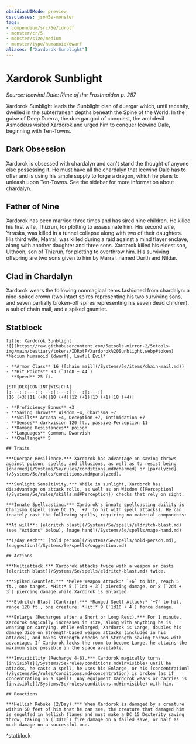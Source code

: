 ```yaml
---
obsidianUIMode: preview
cssclasses: json5e-monster
tags:
- compendium/src/5e/idrotf
- monster/cr/5
- monster/size/medium
- monster/type/humanoid/dwarf
aliases: ["Xardorok Sunblight"]
---
```

# Xardorok Sunblight
*Source: Icewind Dale: Rime of the Frostmaiden p. 287*  

Xardorok Sunblight leads the Sunblight clan of duergar which, until recently, dwelled in the subterranean depths beneath the Spine of the World. In the guise of Deep Duerra, the duergar god of conquest, the archdevil Asmodeus visited Xardorok and urged him to conquer Icewind Dale, beginning with Ten-Towns.

## Dark Obsession

Xardorok is obsessed with chardalyn and can't stand the thought of anyone else possessing it. He must have all the chardalyn that Icewind Dale has to offer and is using his ample supply to forge a dragon, which he plans to unleash upon Ten-Towns. See the sidebar for more information about chardalyn.

## Father of Nine

Xardorok has been married three times and has sired nine children. He killed his first wife, Thizrun, for plotting to assassinate him. His second wife, Yrraska, was killed in a tunnel collapse along with two of their daughters. His third wife, Marral, was killed during a raid against a mind flayer enclave, along with another daughter and three sons. Xardorok killed his eldest son, Ulthoon, son of Thizrun, for plotting to overthrow him. His surviving offspring are two sons given to him by Marral, named Durth and Nildar.

## Clad in Chardalyn

Xardorok wears the following nonmagical items fashioned from chardalyn: a nine-spired crown (two intact spires representing his two surviving sons, and seven partially broken-off spires representing his seven dead children), a suit of chain mail, and a spiked gauntlet.

## Statblock

```ad-statblock
title: Xardorok Sunblight
![](https://raw.githubusercontent.com/5etools-mirror-2/5etools-img/main/bestiary/tokens/IDRotF/Xardorok%20Sunblight.webp#token)
*Medium humanoid (dwarf), Lawful Evil*

- **Armor Class** 16 ([chain mail](/Systems/5e/items/chain-mail.md))
- **Hit Points** 93 (`11d8 + 44`)
- **Speed** 25 ft.

|STR|DEX|CON|INT|WIS|CHA|
|:---:|:---:|:---:|:---:|:---:|:---:|
|16 (+3)|11 (+0)|18 (+4)|12 (+1)|13 (+1)|18 (+4)|

- **Proficiency Bonus** +3
- **Saving Throws** Wisdom +4, Charisma +7
- **Skills** Arcana +4, Deception +7, Intimidation +7
- **Senses** darkvision 120 ft., passive Perception 11
- **Damage Resistances** poison
- **Languages** Common, Dwarvish
- **Challenge** 5

## Traits

***Duergar Resilience.*** Xardorok has advantage on saving throws against poison, spells, and illusions, as well as to resist being [charmed](/Systems/5e/rules/conditions.md#charmed) or [paralyzed](/Systems/5e/rules/conditions.md#paralyzed).

***Sunlight Sensitivity.*** While in sunlight, Xardorok has disadvantage on attack rolls, as well as on Wisdom ([Perception](/Systems/5e/rules/skills.md#Perception)) checks that rely on sight.

***Innate Spellcasting.*** Xardorok's innate spellcasting ability is Charisma (spell save DC 15, `+7` to hit with spell attacks). He can innately cast the following spells, requiring no material components:

**At will**: [eldritch blast](/Systems/5e/spells/eldritch-blast.md) (see "Actions" below), [mage hand](/Systems/5e/spells/mage-hand.md)

**1/day each**: [hold person](/Systems/5e/spells/hold-person.md), [suggestion](/Systems/5e/spells/suggestion.md)

## Actions

***Multiattack.*** Xardorok attacks twice with a weapon or casts [eldritch blast](/Systems/5e/spells/eldritch-blast.md) twice.

***Spiked Gauntlet.*** *Melee Weapon Attack:* `+6` to hit, reach 5 ft., one target. *Hit:* 5 (`1d4 + 3`) piercing damage, or 8 (`2d4 + 3`) piercing damage while Xardorok is enlarged.

***Eldritch Blast (Cantrip).*** *Ranged Spell Attack:* `+7` to hit, range 120 ft., one creature. *Hit:* 9 (`1d10 + 4`) force damage.

***Enlarge (Recharges after a Short or Long Rest).*** For 1 minute, Xardorok magically increases in size, along with anything he is wearing or carrying. While enlarged, Xardorok is Large, doubles his damage dice on Strength-based weapon attacks (included in his attacks), and makes Strength checks and Strength saving throws with advantage. If Xardorok lacks the room to become Large, he attains the maximum size possible in the space available.

***Invisibility (Recharge 4-6).*** Xardorok magically turns [invisible](/Systems/5e/rules/conditions.md#invisible) until he attacks, he casts a spell, he uses his Enlarge, or his [concentration](/Systems/5e/rules/conditions.md#concentration) is broken (as if concentrating on a spell). Any equipment Xardorok wears or carries is [invisible](/Systems/5e/rules/conditions.md#invisible) with him.

## Reactions

***Hellish Rebuke (2/Day).*** When Xardorok is damaged by a creature within 60 feet of him that he can see, the creature that damaged him is engulfed in hellish flames and must make a DC 15 Dexterity saving throw, taking 16 (`3d10`) fire damage on a failed save, or half as much damage on a successful one.
```
^statblock